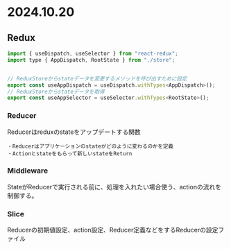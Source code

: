 # 2024.10.20

## Redux
```javascript
import { useDispatch, useSelector } from "react-redux";
import type { AppDispatch, RootState } from "./store";


// ReduxStoreからstateデータを変更するメソッドを呼び出すために設定
export const useAppDispatch = useDispatch.withTypes<AppDispatch>();
// ReduxStoreからstateデータを取得
export const useAppSelector = useSelector.withTypes<RootState>();

```

### Reducer
Reducerはreduxのstateをアップデートする関数
    
    ・Reducerはアプリケーションのstateがどのように変わるのかを定義
    ・Actionとstateをもらって新しいstateをReturn

### Middleware
StateがReducerで実行される前に、処理を入れたい場合使う、actionの流れを制御する。

### Slice
Reducerの初期値設定、action設定、Reducer定義などをするReducerの設定ファイル